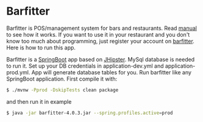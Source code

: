 # Barfitter

Barfitter is POS/management system for bars and restaurants. 
Read [manual](https://barfitter.net/manual) to see how it works.
If you want to use it in your restaurant and you don't know too much about programming, just register your account on [barfitter](https://barfitter.net).
Here is how to run this app.

Barfitter is a [SpringBoot](https://spring.io/projects/spring-boot) app based on [JHipster](https://www.jhipster.tech).
MySql database is needed to run it. Set up your DB credentials in application-dev.yml and application-prod.yml. App will generate database tables for you.
Run barfitter like any SpringBoot application. 
First compile it with: 
```sh
$ ./mvnw -Pprod -DskipTests clean package
```

and then run it in example 
```sh
$ java -jar barfitter-4.0.3.jar --spring.profiles.active=prod
```

